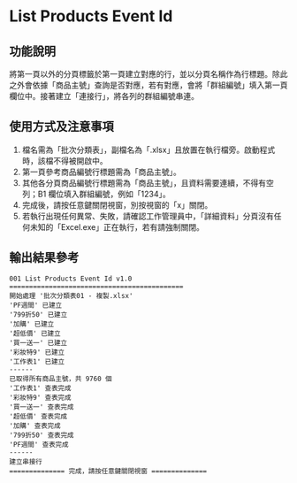 # List Products Event Id

## 功能說明

將第一頁以外的分頁標籤於第一頁建立對應的行，並以分頁名稱作為行標題。除此之外會依據「商品主號」查詢是否對應，若有對應，會將「群組編號」填入第一頁欄位中。接著建立「連接行」，將各列的群組編號串連。



## 使用方式及注意事項
1. 檔名需為「批次分類表」，副檔名為「.xlsx」且放置在執行檔旁。啟動程式時，該檔不得被開啟中。
2. 第一頁參考商品編號行標題需為「商品主號」。
3. 其他各分頁商品編號行標題需為「商品主號」，且資料需要連續，不得有空列；B1 欄位填入群組編號，例如「1234」。
4. 完成後，請按任意鍵關閉視窗，別按視窗的「x」關閉。
5. 若執行出現任何異常、失敗，請確認工作管理員中，「詳細資料」分頁沒有任何未知的「Excel.exe」正在執行，若有請強制關閉。

## 輸出結果參考
    001 List Products Event Id v1.0
    ============================================
    開始處理 '批次分類表01 - 複製.xlsx'
    'PF週間' 已建立
    '799折50' 已建立
    '加購' 已建立
    '超低價' 已建立
    '買一送一' 已建立
    '彩妝特9' 已建立
    '工作表1' 已建立
    ------
    已取得所有商品主號，共 9760 個
    '工作表1' 查表完成
    '彩妝特9' 查表完成
    '買一送一' 查表完成
    '超低價' 查表完成
    '加購' 查表完成
    '799折50' 查表完成
    'PF週間' 查表完成
    ------
    建立串接行
    ============== 完成，請按任意鍵關閉視窗 ==============
